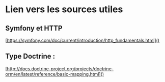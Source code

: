 # Lien vers les sources utiles
## Symfony et HTTP
[https://symfony.com/doc/current/introduction/http_fundamentals.html]()
## Type Doctrine :
[http://docs.doctrine-project.org/projects/doctrine-orm/en/latest/reference/basic-mapping.html]()